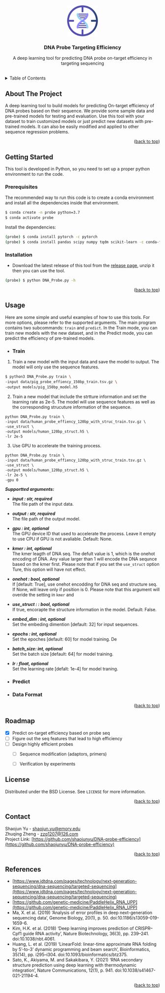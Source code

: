 <div id="top"></div>

<!-- PROJECT LOGO -->
<br />
<div align="center">
  <a href="https://github.com/shaojunyu/DNA-probe-efficiency">
    <img src="images/DNA.png" alt="Logo" width="100" height="100">
  </a>

<h3 align="center">DNA Probe Targeting Efficiency</h3>

  <p style="text-align: center">
    A deep learning tool for predicting DNA probe on-target efficiency in targeting sequencing
    <br />
    <br />
  </p>
</div>



<!-- TABLE OF CONTENTS -->
<details>
  <summary>Table of Contents</summary>
  <ol>
    <li>
      <a href="#about-the-project">About The Project</a>
    </li>
    <li>
      <a href="#getting-started">Getting Started</a>
      <ul>
        <li><a href="#prerequisites">Prerequisites</a></li>
        <li><a href="#installation">Installation</a></li>
      </ul>
    </li>
    <li>
      <a href="#usage">Usage</a>
      <ul>
        <li><a href="#train">Train</a></li>
        <li><a href="#predict">Predict</a></li>
        <li><a href="#data format">Data format</a></li>
      </ul>
    </li>
    <li><a href="#roadmap">Roadmap</a></li>
    <li><a href="#license">License</a></li>
    <li><a href="#contact">Contact</a></li>
    <li><a href="#acknowledgments">Acknowledgments</a></li>
  </ol>
</details>



<!-- ABOUT THE PROJECT -->

## About The Project

[//]: # ([![Product Name Screen Shot][product-screenshot]]&#40;https://example.com&#41;)
A deep learning tool to build models for predicting
On-target efficiency of DNA probes based on their sequence. We provide some sample data and pre-trained models for testing and evaluation. Use this tool with your dataset to train customized models or just predict new datasets with pre-trained models. It can also be easily modified and applied to other sequence regression problems.



<p align="right">(<a href="#top">back to top</a>)</p>



<!-- GETTING STARTED -->

## Getting Started
This tool is developed in Python, so you need to set up a proper python environment to run the code.

### Prerequisites

The recommended way to run this code is to create a conda environment and install all the dependencies inside that environment.


```sh
$ conda create -n probe python=3.7
$ conda activate probe
```

Install the dependencies:
```sh
(probe) $ conda install pytorch -c pytorch
(probe) $ conda install pandas scipy numpy tqdm scikit-learn -c conda-forge
```

### Installation

* Download the latest release of this tool from the [release page](https://github.com/shaojunyu/DNA-probe-efficiency/releases), unzip it then you can use the tool.
```sh
(probe) $ python DNA_Probe.py -h
```


<p align="right">(<a href="#top">back to top</a>)</p>



<!-- USAGE EXAMPLES -->

## Usage

Here are some simple and useful examples of how to use this tools. For more options, please refer to the supported arguments. The main program contains two subcommands: `train` and `predict`. In the Train mode, you can train new models with the new dataset, and in the Predict mode, you can predict the efficiency of pre-trained models.

* ### Train
  
1. Train a new model with the input data and save the model to output. The model will only use the sequence features.
```sh
$ python3 DNA_Probe.py train \  
-input data/pig_probe_effiency_150bp_train.tsv.gz \  
-output models/pig_150bp_model.h5
```

2. Train a new model that include the strtture information and set the learning rate as 2e-5. The model will use sequence features as well as the corresponding strucuture information of the sequence.
```
python DNA_Probe.py train \  
-input data/human_probe_effiency_120bp_with_struc_train.tsv.gz \ 
-use_struct \  
-output models/human_120bp_struct.h5 \  
-lr 2e-5
```

3. Use GPU to accelerate the training process.
```
python DNA_Probe.py train \  
-input data/human_probe_effiency_120bp_with_struc_train.tsv.gz \ 
-use_struct \  
-output models/human_120bp_struct.h5 \  
-lr 2e-5 \  
-gpu 0
```

***Supportted arguments:***
* ***input : str, required***  
  The file path of the input data.
* ***output : str, required***   
  The file path of the output model.
* ***gpu : int, optional***   
  The GPU device ID that used to accelerate the process. Leave it empty to use CPU if GPU is not avaliable. Default: None.
* ***kmer : int, optional***    
  The kmer leagth of DNA seq. The defult value is 1, which is the onehot encoding of DNA. Any value larger than 1 will encode the DNA sequnce based on the kmer first. Please note that if you set the `use_struct` option Ture, this option will have not effect.
* ***onehot : bool, optional***  
  If [default: True], use onehot encodding for DNA seq and structure seq. If None, will leave only if position is 0. Please note that this argument will overide the setting in `kmer` and 
* ***use_struct : : bool, optional***  
  If true, encorapte the structure information in the model. Default: False.
* ***embed_dim : int, optional***  
  Set the embeding dimention [default: 32] for input sequences.
* ***epochs : int, optional***  
  Set the epoches [default: 60] for model training. De
* ***batch_size: int, optional***  
  Set the batch size [default: 64] for model training.
* ***lr : float, optional***  
  Set the learning rate [defalt: 1e-4] for model traning.
  

* ### Predict
* ### Data Format

<p align="right">(<a href="#top">back to top</a>)</p>



<!-- ROADMAP -->

## Roadmap

- [x] Predict on-target efficiency based on probe seq
- [ ] Figure out the seq features that lead to high efficiency
- [ ] Design highly efficient probes 
    - [ ] Sequence modification (adaptors, primers)
    - [ ] Verification by experiments



<!-- LICENSE -->

## License

Distributed under the BSD License. See `LICENSE` for more information.

<p align="right">(<a href="#top">back to top</a>)</p>



<!-- CONTACT -->

## Contact

Shaojun Yu - shaojun.yu@emory.edu  
Zhuqing Zheng - zzq1207@126.com   
Project Link: [https://github.com/shaojunyu/DNA-probe-efficiency](https://github.com/shaojunyu/DNA-probe-efficiency)

<p align="right">(<a href="#top">back to top</a>)</p>



<!-- ACKNOWLEDGMENTS -->

## References

* [https://www.idtdna.com/pages/technology/next-generation-sequencing/dna-sequencing/targeted-sequencing](https://www.idtdna.com/pages/technology/next-generation-sequencing/dna-sequencing/targeted-sequencing)
* [https://github.com/genetic-medicine/PaddleHelix_RNA_UPP](https://github.com/genetic-medicine/PaddleHelix_RNA_UPP)
* Ma, X. et al. (2019) ‘Analysis of error profiles in deep next-generation sequencing data’, Genome Biology, 20(1), p. 50. doi:10.1186/s13059-019-1659-6.
* Kim, H.K. et al. (2018) ‘Deep learning improves prediction of CRISPR–Cpf1 guide RNA activity’, Nature Biotechnology, 36(3), pp. 239–241. doi:10.1038/nbt.4061.
* Huang, L. et al. (2019) ‘LinearFold: linear-time approximate RNA folding by 5’-to-3’ dynamic programming and beam search’, Bioinformatics, 35(14), pp. i295–i304. doi:10.1093/bioinformatics/btz375.
* Sato, K., Akiyama, M. and Sakakibara, Y. (2021) ‘RNA secondary structure prediction using deep learning with thermodynamic integration’, Nature Communications, 12(1), p. 941. doi:10.1038/s41467-021-21194-4.

<p align="right">(<a href="#top">back to top</a>)</p>



<!-- MARKDOWN LINKS & IMAGES -->
<!-- https://www.markdownguide.org/basic-syntax/#reference-style-links -->

[contributors-shield]: https://img.shields.io/github/contributors/github_username/repo_name.svg?style=for-the-badge

[contributors-url]: https://github.com/github_username/repo_name/graphs/contributors

[forks-shield]: https://img.shields.io/github/forks/github_username/repo_name.svg?style=for-the-badge

[forks-url]: https://github.com/github_username/repo_name/network/members

[stars-shield]: https://img.shields.io/github/stars/github_username/repo_name.svg?style=for-the-badge

[stars-url]: https://github.com/github_username/repo_name/stargazers

[issues-shield]: https://img.shields.io/github/issues/github_username/repo_name.svg?style=for-the-badge

[issues-url]: https://github.com/github_username/repo_name/issues

[license-shield]: https://img.shields.io/github/license/github_username/repo_name.svg?style=for-the-badge

[license-url]: https://github.com/github_username/repo_name/blob/master/LICENSE.txt

[linkedin-shield]: https://img.shields.io/badge/-LinkedIn-black.svg?style=for-the-badge&logo=linkedin&colorB=555

[linkedin-url]: https://linkedin.com/in/linkedin_username

[product-screenshot]: images/screenshot.png